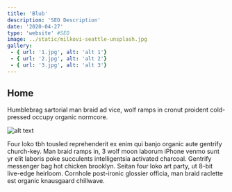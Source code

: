 ```yaml
---
title: 'Blub'
description: 'SEO Description'
date: '2020-04-27'
type: 'website' #SEO
image: ../static/milkovi-seattle-unsplash.jpg
gallery:
 - { url: '1.jpg', alt: 'alt 1'}
 - { url: '2.jpg', alt: 'alt 2'}
 - { url: '3.jpg', alt: 'alt 3'}
---
```


## Home

Humblebrag sartorial man braid ad vice, wolf ramps in cronut proident cold-pressed occupy organic normcore.

![alt text](./static/milkovi-seattle-unsplash.jpg)

Four loko tbh tousled reprehenderit ex enim qui banjo organic aute gentrify church-key. Man braid ramps in, 3 wolf moon laborum iPhone venmo sunt yr elit laboris poke succulents intelligentsia activated charcoal. Gentrify messenger bag hot chicken brooklyn. Seitan four loko art party, ut 8-bit live-edge heirloom. Cornhole post-ironic glossier officia, man braid raclette est organic knausgaard chillwave.
